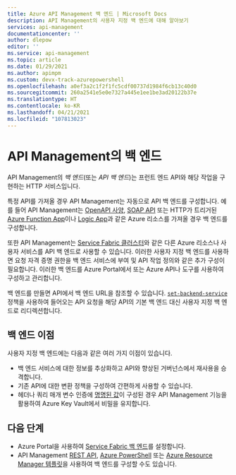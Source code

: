 ```yaml
---
title: Azure API Management 백 엔드 | Microsoft Docs
description: API Management의 사용자 지정 백 엔드에 대해 알아보기
services: api-management
documentationcenter: ''
author: dlepow
editor: ''
ms.service: api-management
ms.topic: article
ms.date: 01/29/2021
ms.author: apimpm
ms.custom: devx-track-azurepowershell
ms.openlocfilehash: a0ef3a2c1f2f1fc5cdf00737d1984f6cb13c40d0
ms.sourcegitcommit: 260a2541e5e0e7327a445e1ee1be3ad20122b37e
ms.translationtype: HT
ms.contentlocale: ko-KR
ms.lasthandoff: 04/21/2021
ms.locfileid: "107813023"
---
```

# <a name="backends-in-api-management"></a>API Management의 백 엔드

API Management의 *백 엔드*(또는 *API 백 엔드*)는 프런트 엔드 API와 해당 작업을 구현하는 HTTP 서비스입니다.

특정 API를 가져올 경우 API Management는 자동으로 API 백 엔드를 구성합니다. 예를 들어 API Management는 [OpenAPI 사양](import-api-from-oas.md), [SOAP API](import-soap-api.md) 또는 HTTP가 트리거된 [Azure Function App](import-function-app-as-api.md)이나 [Logic App](import-logic-app-as-api.md)과 같은 Azure 리소스를 가져올 경우 백 엔드를 구성합니다.

또한 API Management는 [Service Fabric 클러스터](how-to-configure-service-fabric-backend.md)와 같은 다른 Azure 리소스나 사용자 서비스를 API 백 엔드로 사용할 수 있습니다. 이러한 사용자 지정 백 엔드를 사용하면 요청 자격 증명 권한을 백 엔드 서비스에 부여 및 API 작업 정의와 같은 추가 구성이 필요합니다. 이러한 백 엔드를 Azure Portal에서 또는 Azure API나 도구를 사용하여 구성하고 관리합니다.

백 엔드를 만들면 API에서 백 엔드 URL을 참조할 수 있습니다. [`set-backend-service`](api-management-transformation-policies.md#SetBackendService) 정책을 사용하여 들어오는 API 요청을 해당 API의 기본 백 엔드 대신 사용자 지정 백 엔드로 리디렉션합니다.

## <a name="benefits-of-backends"></a>백 엔드 이점

사용자 지정 백 엔드에는 다음과 같은 여러 가지 이점이 있습니다.

* 백 엔드 서비스에 대한 정보를 추상화하고 API와 향상된 거버넌스에서 재사용을 승격합니다.  
* 기존 API에 대한 변환 정책을 구성하여 간편하게 사용할 수 있습니다.
* 헤더나 쿼리 매개 변수 인증에 [명명된 값](api-management-howto-properties.md)이 구성된 경우 API Management 기능을 활용하여 Azure Key Vault에서 비밀을 유지합니다.

## <a name="next-steps"></a>다음 단계

* Azure Portal을 사용하여 [Service Fabric 백 엔드](how-to-configure-service-fabric-backend.md)를 설정합니다.
* API Management [REST API](/rest/api/apimanagement), [Azure PowerShell](/powershell/module/az.apimanagement/new-azapimanagementbackend) 또는 [Azure Resource Manager 템플릿](../service-fabric/service-fabric-tutorial-deploy-api-management.md)을 사용하여 백 엔드를 구성할 수도 있습니다.

